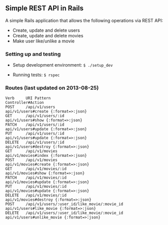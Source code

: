 Simple REST API in Rails
------------------------

A simple Rails application that allows the following operations via REST API:

* Create, update and delete users
* Create, update and delete movies
* Make user like/unlike a movie

### Setting up and testing

* Setup development environment: `$ ./setup_dev`

* Running tests: `$ rspec`

### Routes (last updated on 2013-08-25)

    Verb     URI Pattern                                   Controller#Action
    POST     /api/v1/users                                 api/v1/users#create {:format=>:json}
    GET      /api/v1/users/:id                             api/v1/users#show {:format=>:json}
    PATCH    /api/v1/users/:id                             api/v1/users#update {:format=>:json}
    PUT      /api/v1/users/:id                             api/v1/users#update {:format=>:json}
    DELETE   /api/v1/users/:id                             api/v1/users#destroy {:format=>:json}
    GET      /api/v1/movies                                api/v1/movies#index {:format=>:json}
    POST     /api/v1/movies                                api/v1/movies#create {:format=>:json}
    GET      /api/v1/movies/:id                            api/v1/movies#show {:format=>:json}
    PATCH    /api/v1/movies/:id                            api/v1/movies#update {:format=>:json}
    PUT      /api/v1/movies/:id                            api/v1/movies#update {:format=>:json}
    DELETE   /api/v1/movies/:id                            api/v1/movies#destroy {:format=>:json}
    POST     /api/v1/users/:user_id/like_movie/:movie_id   api/v1/users#like_movie {:format=>:json}
    DELETE   /api/v1/users/:user_id/like_movie/:movie_id   api/v1/users#unlike_movie {:format=>:json}
